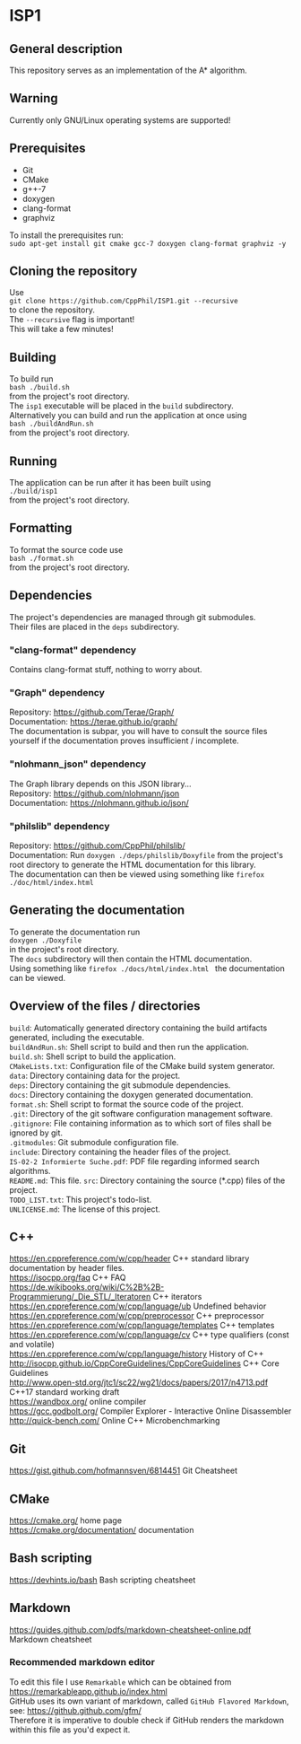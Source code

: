 # ISP1
## General description
This repository serves as an implementation of the A* algorithm.  

## Warning
Currently only GNU/Linux operating systems are supported!  

## Prerequisites
* Git
* CMake
* g++-7
* doxygen
* clang-format
* graphviz

To install the prerequisites run:  
`sudo apt-get install git cmake gcc-7 doxygen clang-format graphviz -y`  

## Cloning the repository
Use  
`git clone https://github.com/CppPhil/ISP1.git --recursive`  
to clone the repository.  
The `--recursive` flag is important!  
This will take a few minutes!  

## Building
To build run  
`bash ./build.sh`  
from the project's root directory.  
The `isp1` executable will be placed in the `build` subdirectory.  
Alternatively you can build and run the application at once using  
`bash ./buildAndRun.sh`  
from the project's root directory.  

## Running
The application can be run after it has been built using  
`./build/isp1`  
from the project's root directory.  

## Formatting
To format the source code use  
`bash ./format.sh`  
from the project's root directory.  

## Dependencies
The project's dependencies are managed through git submodules.  
Their files are placed in the `deps` subdirectory.  

### "clang-format" dependency
Contains clang-format stuff, nothing to worry about.  

### "Graph" dependency
Repository: <https://github.com/Terae/Graph/>  
Documentation: <https://terae.github.io/graph/>  
The documentation is subpar, you will have to consult the source files yourself if the documentation proves insufficient / incomplete.  

### "nlohmann_json" dependency
The Graph library depends on this JSON library...  
Repository: <https://github.com/nlohmann/json>  
Documentation: <https://nlohmann.github.io/json/>  

### "philslib" dependency
Repository: <https://github.com/CppPhil/philslib/>  
Documentation: Run `doxygen ./deps/philslib/Doxyfile` from the project's root directory to generate the HTML documentation for this library.  
The documentation can then be viewed using something like `firefox ./doc/html/index.html`  

## Generating the documentation
To generate the documentation run  
`doxygen ./Doxyfile `  
in the project's root directory.  
The `docs` subdirectory will then contain the HTML documentation.  
Using something like `firefox ./docs/html/index.html ` the documentation can be viewed.  

## Overview of the files / directories
`build`: Automatically generated directory containing the build artifacts generated, including the executable.  
`buildAndRun.sh`: Shell script to build and then run the application.  
`build.sh`: Shell script to build the application.  
`CMakeLists.txt`: Configuration file of the CMake build system generator.  
`data`: Directory containing data for the project.  
`deps`: Directory containing the git submodule dependencies.  
`docs`: Directory containing the doxygen generated documentation.  
`format.sh`: Shell script to format the source code of the project.  
`.git`: Directory of the git software configuration management software.  
`.gitignore`: File containing information as to which sort of files shall be ignored by git.  
`.gitmodules`: Git submodule configuration file.  
`include`: Directory containing the header files of the project.  
`IS-02-2 Informierte Suche.pdf`: PDF file regarding informed search algorithms.  
`README.md`: This file.
`src`: Directory containing the source (*.cpp) files of the project.  
`TODO_LIST.txt`: This project's todo-list.  
`UNLICENSE.md`: The license of this project.  

## C++
<https://en.cppreference.com/w/cpp/header> C++ standard library documentation by header files.  
<https://isocpp.org/faq> C++ FAQ  
<https://de.wikibooks.org/wiki/C%2B%2B-Programmierung/_Die_STL/_Iteratoren> C++ iterators  
<https://en.cppreference.com/w/cpp/language/ub> Undefined behavior  
<https://en.cppreference.com/w/cpp/preprocessor> C++ preprocessor  
<https://en.cppreference.com/w/cpp/language/templates> C++ templates  
<https://en.cppreference.com/w/cpp/language/cv> C++ type qualifiers (const and volatile)  
<https://en.cppreference.com/w/cpp/language/history> History of C++  
<http://isocpp.github.io/CppCoreGuidelines/CppCoreGuidelines> C++ Core Guidelines  
<http://www.open-std.org/jtc1/sc22/wg21/docs/papers/2017/n4713.pdf> C++17 standard working draft  
<https://wandbox.org/> online compiler  
<https://gcc.godbolt.org/> Compiler Explorer - Interactive Online Disassembler  
<http://quick-bench.com/> Online C++ Microbenchmarking  

## Git
<https://gist.github.com/hofmannsven/6814451> Git Cheatsheet  

## CMake
<https://cmake.org/> home page  
<https://cmake.org/documentation/> documentation  

## Bash scripting
<https://devhints.io/bash> Bash scripting cheatsheet  

## Markdown
<https://guides.github.com/pdfs/markdown-cheatsheet-online.pdf> Markdown cheatsheet  

### Recommended markdown editor
To edit this file I use `Remarkable` which can be obtained from <https://remarkableapp.github.io/index.html>  
GitHub uses its own variant of markdown, called `GitHub Flavored Markdown`, see: <https://github.github.com/gfm/>  
Therefore it is imperative to double check if GitHub renders the markdown within this file as you'd expect it.  
